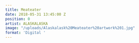 ```yaml
---
title: Meateater
date: 2018-05-31 13:45:00 Z
position: 0
artist: ALASKALASKA
image: "/uploads/Alaskalask%20Meateater%20artwork%201.jpg"
format: 'Digital '
---
```


